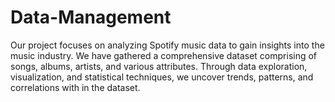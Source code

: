 # Data-Management
Our project focuses on analyzing Spotify music data to gain insights into the music industry. We have gathered a comprehensive dataset comprising of songs, albums, artists, and various attributes.  Through data exploration, visualization, and statistical techniques, we uncover trends, patterns, and correlations with in the dataset.
